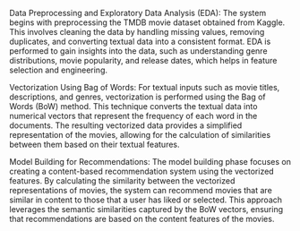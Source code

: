 Data Preprocessing and Exploratory Data Analysis (EDA): The system begins with preprocessing the TMDB movie dataset obtained from Kaggle. This involves cleaning the data by handling missing values, removing duplicates, and converting textual data into a consistent format. EDA is performed to gain insights into the data, such as understanding genre distributions, movie popularity, and release dates, which helps in feature selection and engineering.

Vectorization Using Bag of Words: For textual inputs such as movie titles, descriptions, and genres, vectorization is performed using the Bag of Words (BoW) method. This technique converts the textual data into numerical vectors that represent the frequency of each word in the documents. The resulting vectorized data provides a simplified representation of the movies, allowing for the calculation of similarities between them based on their textual features.

Model Building for Recommendations: The model building phase focuses on creating a content-based recommendation system using the vectorized features. By calculating the similarity between the vectorized representations of movies, the system can recommend movies that are similar in content to those that a user has liked or selected. This approach leverages the semantic similarities captured by the BoW vectors, ensuring that recommendations are based on the content features of the movies.
